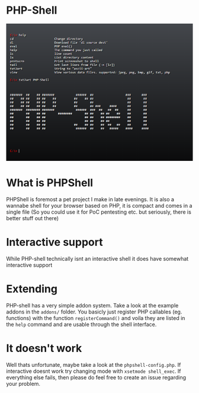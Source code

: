 PHP-Shell
==
![Screenshot of phpshell](https://raw.githubusercontent.com/EJTH/php-shell/master/doc/screenshot-1.png)

What is PHPShell
==
PHPShell is foremost a pet project I make in late evenings.
It is also a wannabe shell for your browser based on PHP, it is compact and comes in a single file (So you could use it for PoC pentesting etc. but seriously, there is better stuff out there)

Interactive support
==
While PHP-shell technically isnt an interactive shell it does have somewhat interactive support

Extending
==
PHP-shell has a very simple addon system. Take a look at the example addons in the `addons/` folder. You basicly just register PHP callables (eg. functions) with the function `registerCommand()` and voila they are listed in the `help` command and are usable through the shell interface.

It doesn't work
==
Well thats unfortunate, maybe take a look at the `phpshell-config.php`. If interactive doesnt work try changing mode with `xsetmode shell_exec`. If everything else fails, then please do feel free to create an issue regarding your problem.

